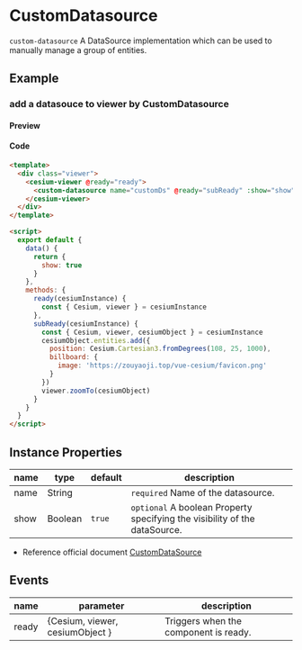 # CustomDatasource

`custom-datasource` A DataSource implementation which can be used to manually manage a group of entities.

## Example

### add a datasouce to viewer by CustomDatasource

#### Preview

<doc-preview>
  <template>
    <div class="viewer">
      <cesium-viewer @ready="ready">
        <custom-datasource name="customDs" @ready="subReady" :show="show"></custom-datasource>
      </cesium-viewer>
    </div>
  </template>

  <script>
    export default {
      data () {
        return {
          show: true
        }
      },
      methods: {
        ready (cesiumInstance) {
          const { Cesium, viewer } = cesiumInstance
        },
        subReady (cesiumInstance){
          const { Cesium, viewer, cesiumObject } = cesiumInstance
          cesiumObject.entities.add({
            position : Cesium.Cartesian3.fromDegrees(108, 25, 1000),
            billboard : {
                image : 'https://zouyaoji.top/vue-cesium/favicon.png'
            }
          })
          viewer.zoomTo(cesiumObject)
        }
      }
    }
  </script>
</doc-preview>

#### Code

```html
<template>
  <div class="viewer">
    <cesium-viewer @ready="ready">
      <custom-datasource name="customDs" @ready="subReady" :show="show"></custom-datasource>
    </cesium-viewer>
  </div>
</template>

<script>
  export default {
    data() {
      return {
        show: true
      }
    },
    methods: {
      ready(cesiumInstance) {
        const { Cesium, viewer } = cesiumInstance
      },
      subReady(cesiumInstance) {
        const { Cesium, viewer, cesiumObject } = cesiumInstance
        cesiumObject.entities.add({
          position: Cesium.Cartesian3.fromDegrees(108, 25, 1000),
          billboard: {
            image: 'https://zouyaoji.top/vue-cesium/favicon.png'
          }
        })
        viewer.zoomTo(cesiumObject)
      }
    }
  }
</script>
```

## Instance Properties

| name | type    | default | description                                                                |
| ---- | ------- | ------- | -------------------------------------------------------------------------- |
| name | String  |         | `required` Name of the datasource.                                         |
| show | Boolean | `true`  | `optional` A boolean Property specifying the visibility of the dataSource. |

- Reference official document [CustomDataSource](https://cesium.com/docs/cesiumjs-ref-doc/CustomDataSource.html)

## Events

| name  | parameter                       | description                           |
| ----- | ------------------------------- | ------------------------------------- |
| ready | {Cesium, viewer, cesiumObject } | Triggers when the component is ready. |
